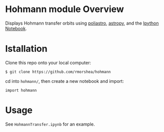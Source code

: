 # Hohmann module Overview

Displays Hohmann transfer orbits using
[poliastro](http://pybonacci.github.io/poliastro/),
[astropy](http://www.astropy.org/),
and the [Ipython Notebook](http://ipython.org/documentation.html).

# Istallation

Clone this repo onto your local computer:

```$ git clone https://github.com/rmorshea/hohmann```

cd into `hohmann/`, then create a new notebook and import:

```import hohmann```

# Usage

See `HohmannTransfer.ipynb` for an example.
